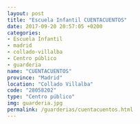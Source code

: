 ```yaml
---
layout: post
title: "Escuela Infantil CUENTACUENTOS"
date: 2017-09-20 20:57:05 +0200
categories:
- Escuela Infantil
- madrid
- collado-villalba
- Centro público
- guarderia
name: "CUENTACUENTOS"
province: "Madrid"
location: "Collado Villalba"
code: "28058202"
type: "Centro público"
img: guarderia.jpg
permalink: /guarderias/cuentacuentos.html
---
```

